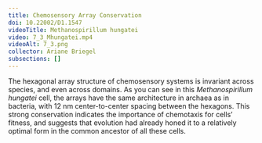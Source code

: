 ```yaml
---
title: Chemosensory Array Conservation
doi: 10.22002/D1.1547
videoTitle: Methanospirillum hungatei
video: 7_3_Mhungatei.mp4
videoAlt: 7_3.png
collector: Ariane Briegel
subsections: []
---
```


The hexagonal array structure of chemosensory systems is invariant across species, and even across domains. As you can see in this *Methanospirillum hungatei* cell, the arrays have the same architecture in archaea as in bacteria, with 12 nm center-to-center spacing between the hexagons. This strong conservation indicates the importance of chemotaxis for cells’ fitness, and suggests that evolution had already honed it to a relatively optimal form in the common ancestor of all these cells.

